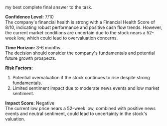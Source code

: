 my best complete final answer to the task.  

**Confidence Level:** 7/10  
The company's financial health is strong with a Financial Health Score of 8/10, indicating robust performance and positive cash flow trends. However, the current market conditions are uncertain due to the stock nears a 52-week low, which could lead to overvaluation concerns.  

**Time Horizon:** 3-6 months  
The decision should consider the company's fundamentals and potential future growth prospects.  

**Risk Factors:**  
1. Potential overvaluation if the stock continues to rise despite strong fundamentals.  
2. Limited sentiment impact due to moderate news events and low market sentiment.  

**Impact Score:** Negative  
The current low price nears a 52-week low, combined with positive news events and neutral sentiment, could lead to uncertainty in the stock's valuation.